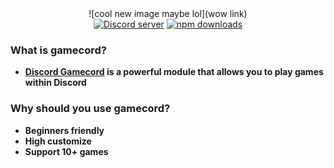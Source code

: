 <div align="center">
![cool new image maybe lol](wow link)
</br>
<a href="https://discord.gg/invite/GaczkwfgV9"><img src="https://img.shields.io/discord/800631529351938089?style=for-the-badge&color=5865F2&logo=discord&logoColor=white&label=Aniket" alt="Discord server" /></a>
    <a href="https://www.npmjs.com/package/discord-gamecord"><img src="https://img.shields.io/npm/dt/discord-gamecord.svg?maxAge=3600&color=CC3534&style=for-the-badge&logo=npm" alt="npm downloads" /></a>
</div>

### What is gamecord?
- **[Discord Gamecord](https://discord.gg/invite/GaczkwfgV9) is a powerful module that allows you to play games within Discord**

### Why should you use gamecord?
- **Beginners friendly**
- **High customize**
- **Support 10+ games**
